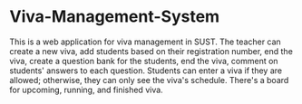 # Viva-Management-System

This is a web application for viva management in SUST. The teacher can create a new viva, add students based on their registration number, end the viva, create a question bank for the students, end the viva, comment on students' answers to each question. Students can enter a viva if they are allowed; otherwise, they can only see the viva's schedule. There's a board for upcoming, running, and finished viva.



